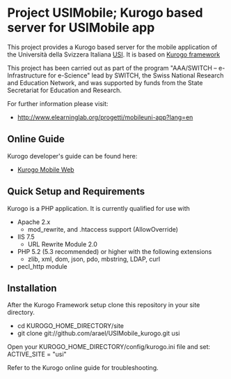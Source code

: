 # Project USIMobile; Kurogo based server for USIMobile app

This project provides a Kurogo based server for the mobile application of
the Università della Svizzera Italiana [USI](http://www.usi.ch). It is based on 
[Kurogo framework](http://kurogo.org/docs)


This project has been carried out as part of the program "AAA/SWITCH – e-Infrastructure for 
e-Science" lead by SWITCH, the Swiss National Research and Education Network, and was 
supported by funds from the State Secretariat for Education and Research.

For further information please visit:
* http://www.elearninglab.org/progetti/mobileuni-app?lang=en

## Online Guide

Kurogo developer's guide can be found here:

* [Kurogo Mobile Web](http://kurogo.org/docs/mw/)

## Quick Setup and Requirements

Kurogo is a PHP application. It is currently qualified for use with

* Apache 2.x
    * mod_rewrite, and .htaccess support (AllowOverride)
* IIS 7.5
   * URL Rewrite Module 2.0
* PHP 5.2 (5.3 recommended) or higher with the following extensions
    * zlib, xml, dom, json, pdo, mbstring, LDAP, curl
* pecl_http module

## Installation
After the Kurogo Framework setup clone this repository in your site directory.

* cd KUROGO_HOME_DIRECTORY/site
* git clone git://github.com/arael/USIMobile_kurogo.git usi

Open your KUROGO_HOME_DIRECTORY/config/kurogo.ini file and set: ACTIVE_SITE = "usi"

Refer to the Kurogo online guide for troubleshooting.
